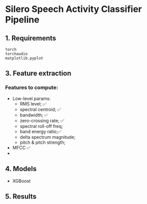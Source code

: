 # Silero Speech Activity Classifier Pipeline

## 1. Requirements
```
torch
torchaudio
matplotlib.pyplot
```
## 3. Feature extraction

### Features to compute:
- Low-level params:
  - RMS level; :white_check_mark:
  - spectral centroid; :white_check_mark:
  - bandwidth; :white_check_mark:
  - zero-crossing rate; :white_check_mark:
  - spectral roll-off freq;
  - band energy ratio;:white_check_mark:
  - delta spectrum magnitude;
  - pitch & pitch strength;
- MFCC :white_check_mark:
- 

## 4. Models
- XGBoost 
## 5. Results
